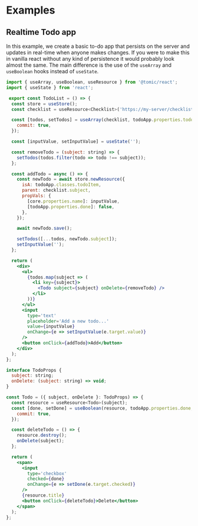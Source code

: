 # Examples

## Realtime Todo app

In this example, we create a basic to-do app that persists on the server and updates in real-time when anyone makes changes.
If you were to make this in vanilla react without any kind of persistence it would probably look almost the same.
The main difference is the use of the `useArray` and `useBoolean` hooks instead of `useState`.

```jsx
import { useArray, useBoolean, useResource } from '@tomic/react';
import { useState } from 'react';

 export const TodoList = () => {
  const store = useStore();
  const checklist = useResource<Checklist>('https://my-server/checklist/1');

  const [todos, setTodos] = useArray(checklist, todoApp.properties.todos, {
    commit: true,
  });

  const [inputValue, setInputValue] = useState('');

  const removeTodo = (subject: string) => {
    setTodos(todos.filter(todo => todo !== subject));
  };

  const addTodo = async () => {
    const newTodo = await store.newResource({
      isA: todoApp.classes.todoItem,
      parent: checklist.subject,
      propVals: {
        [core.properties.name]: inputValue,
        [todoApp.properties.done]: false,
      },
    });

    await newTodo.save();

    setTodos([...todos, newTodo.subject]);
    setInputValue('');
  };

  return (
    <div>
      <ul>
        {todos.map(subject => (
          <li key={subject}>
            <Todo subject={subject} onDelete={removeTodo} />
          </li>
        ))}
      </ul>
      <input
        type='text'
        placeholder='Add a new todo...'
        value={inputValue}
        onChange={e => setInputValue(e.target.value)}
      />
      <button onClick={addTodo}>Add</button>
    </div>
  );
};

interface TodoProps {
  subject: string;
  onDelete: (subject: string) => void;
}

const Todo = ({ subject, onDelete }: TodoProps) => {
  const resource = useResource<Todo>(subject);
  const [done, setDone] = useBoolean(resource, todoApp.properties.done, {
    commit: true,
  });

  const deleteTodo = () => {
    resource.destroy();
    onDelete(subject);
  };

  return (
    <span>
      <input
        type='checkbox'
        checked={done}
        onChange={e => setDone(e.target.checked)}
      />
      {resource.title}
      <button onClick={deleteTodo}>Delete</button>
    </span>
  );
};
```

